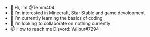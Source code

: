 - 👋 Hi, I’m @Temm404
- 👀 I’m interested in Minecraft, Star Stable and game devolopment
- 🌱 I’m currently learning the basics of coding
- 💞️ I’m looking to collaborate on nothing currently
- 📫 How to reach me Disvord: Wilbur#7294

<!---
Temm404/Temm404 is a ✨ special ✨ repository because its `README.md` (this file) appears on your GitHub profile.
You can click the Preview link to take a look at your changes.
--->

